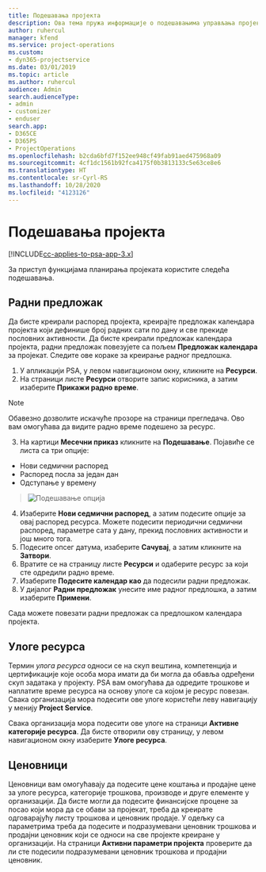 ```yaml
---
title: Подешавања пројекта
description: Ова тема пружа информације о подешавањима управљања пројектима.
author: ruhercul
manager: kfend
ms.service: project-operations
ms.custom:
- dyn365-projectservice
ms.date: 03/01/2019
ms.topic: article
ms.author: ruhercul
audience: Admin
search.audienceType:
- admin
- customizer
- enduser
search.app:
- D365CE
- D365PS
- ProjectOperations
ms.openlocfilehash: b2cda6bfd7f152ee948cf49fab91aed475968a09
ms.sourcegitcommit: 4cf1dc1561b92fca4175f0b3813133c5e63ce8e6
ms.translationtype: HT
ms.contentlocale: sr-Cyrl-RS
ms.lasthandoff: 10/28/2020
ms.locfileid: "4123126"
---
```

# <a name="project-settings"></a>Подешавања пројекта

[!INCLUDE[cc-applies-to-psa-app-3.x](../includes/cc-applies-to-psa-app-3x.md)]

За приступ функцијама планирања пројеката користите следећа подешавања.

## <a name="work-template"></a>Радни предложак

Да бисте креирали распоред пројекта, креирајте предложак календара пројекта који дефинише број радних сати по дану и све прекиде пословних активности. Да бисте креирали предложак календара пројекта, радни предложак повезујете са пољем **Предложак календара** за пројекат. Следите ове кораке за креирање радног предлошка.

1. У апликацији PSA, у левом навигационом окну, кликните на **Ресурси**. 
2. На страници листе **Ресурси** отворите запис корисника, а затим изаберите **Прикажи радно време**.

  > [!NOTE]
  > Обавезно дозволите искачуће прозоре на страници прегледача. Ово вам омогућава да видите радно време подешено за ресурс.
  
3. На картици **Месечни приказ** кликните на **Подешавање**. Појавиће се листа са три опције: 

  - Нови седмични распоред
  - Распоред посла за један дан
  - Одступање у времену

> ![Подешавање опција](media/project-13.png)

4. Изаберите **Нови седмични распоред**, а затим подесите опције за овај распоред ресурса. Можете подесити периодични седмични распоред, параметре сата у дану, прекид пословних активности и још много тога.
5. Подесите опсег датума, изаберите **Сачувај**, а затим кликните на **Затвори**. 
6. Вратите се на страницу листе **Ресурси** и одаберите ресурс за који сте одредили радно време. 
7. Изаберите **Подесите календар као** да подесили радни предложак. 
8. У дијалог **Радни предложак** унесите име радног предлошка, а затим изаберите **Примени**. 

Сада можете повезати радни предложак са предлошком календара пројекта.

## <a name="resource-roles"></a>Улоге ресурса

Термин *улога ресурса* односи се на скуп вештина, компетенција и цертификације које особа мора имати да би могла да обавља одређени скуп задатака у пројекту. PSA вам омогућава да одредите трошкове и наплатите време ресурса на основу улоге са којом је ресурс повезан. Свака организација мора подесити ове улоге користећи леву навигацију у менију **Project Service**.

Свака организација мора подесити ове улоге на страници **Активне категорије ресурса**. Да бисте отворили ову страницу, у левом навигационом окну изаберите **Улоге ресурса**.

## <a name="price-lists"></a>Ценовници

Ценовници вам омогућавају да подесите цене коштања и продајне цене за улоге ресурса, категорије трошкова, производе и друге елементе у организацији. Да бисте могли да подесите финансијске процене за посао који мора да се обави за пројекат, треба да креирате одговарајућу листу трошкова и ценовник продаје. У одељку са параметрима треба да подесите и подразумевани ценовник трошкова и продајни ценовник који се односи на све пројекте креиране у организацији. На страници **Активни параметри пројекта** проверите да ли сте подесили подразумевани ценовник трошкова и продајни ценовник.
